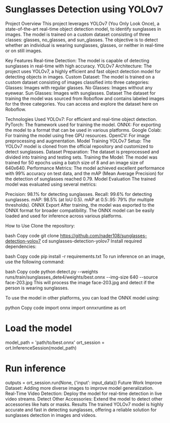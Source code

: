 # Sunglasses Detection using YOLOv7

Project Overview
This project leverages YOLOv7 (You Only Look Once), a state-of-the-art real-time object detection model, to identify sunglasses in images. The model is trained on a custom dataset consisting of three classes: glasses, no_glasses, and sun_glasses. The objective is to detect whether an individual is wearing sunglasses, glasses, or neither in real-time or on still images.

Key Features
Real-time Detection: The model is capable of detecting sunglasses in real-time with high accuracy.
YOLOv7 Architecture: The project uses YOLOv7, a highly efficient and fast object detection model for detecting objects in images.
Custom Dataset: The model is trained on a custom dataset consisting of images classified into three categories:
Glasses: Images with regular glasses.
No Glasses: Images without any eyewear.
Sun Glasses: Images with sunglasses.
Dataset
The dataset for training the model was sourced from Roboflow and contains labeled images for the three categories. You can access and explore the dataset here on Roboflow.

Technologies Used
YOLOv7: For efficient and real-time object detection.
PyTorch: The framework used for training the model.
ONNX: For exporting the model to a format that can be used in various platforms.
Google Colab: For training the model using free GPU resources.
OpenCV: For image preprocessing and augmentation.
Model Training
YOLOv7 Setup: The YOLOv7 model is cloned from the official repository and customized to detect sunglasses.
Dataset Preparation: The dataset is preprocessed and divided into training and testing sets.
Training the Model: The model was trained for 50 epochs using a batch size of 8 and an image size of 640x640.
Performance Metrics: The model achieved excellent performance with 99% accuracy on test data, and the mAP (Mean Average Precision) for the detection of sunglasses reached 0.79.
Model Evaluation
The trained model was evaluated using several metrics:

Precision: 98.1% for detecting sunglasses.
Recall: 99.6% for detecting sunglasses.
mAP: 98.5% (at IoU 0.5).
mAP at 0.5:.95: 79% (for multiple thresholds).
ONNX Export
After training, the model was exported to the ONNX format for broader compatibility. The ONNX model can be easily loaded and used for inference across various platforms.

How to Use
Clone the repository:

bash
Copy code
git clone https://github.com/nader108/sunglasses-detection-yolov7
cd sunglasses-detection-yolov7
Install required dependencies:

bash
Copy code
pip install -r requirements.txt
To run inference on an image, use the following command:

bash
Copy code
python detect.py --weights runs/train/sunglasses_dete4/weights/best.onnx --img-size 640 --source face-203.jpg
This will process the image face-203.jpg and detect if the person is wearing sunglasses.

To use the model in other platforms, you can load the ONNX model using:

python
Copy code
import onnx
import onnxruntime as ort

# Load the model
model_path = 'path/to/best.onnx'
ort_session = ort.InferenceSession(model_path)

# Run inference
outputs = ort_session.run(None, {'input': input_data})
Future Work
Improve Dataset: Adding more diverse images to improve model generalization.
Real-Time Video Detection: Deploy the model for real-time detection in live video streams.
Detect Other Accessories: Extend the model to detect other accessories like hats or masks.
Results
The trained YOLOv7 model is highly accurate and fast in detecting sunglasses, offering a reliable solution for sunglasses detection in images and videos.

